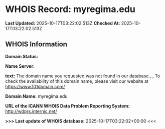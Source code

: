 # WHOIS Record: myregima.edu

**Last Updated:** 2025-10-17T03:22:02.513Z
**Checked At:** 2025-10-17T03:22:02.513Z

## WHOIS Information

**Domain Status:** 

**Name Server:** 

**text:** The domain name you requested was not found in our database., , To check the availability of this domain name, please visit our website at https://www.101domain.com/

**Domain Name:** myregima.edu

**URL of the ICANN WHOIS Data Problem Reporting System:** http://wdprs.internic.net/

**>>> Last update of WHOIS database:** 2025-10-17T03:22:02+00:00 <<<

